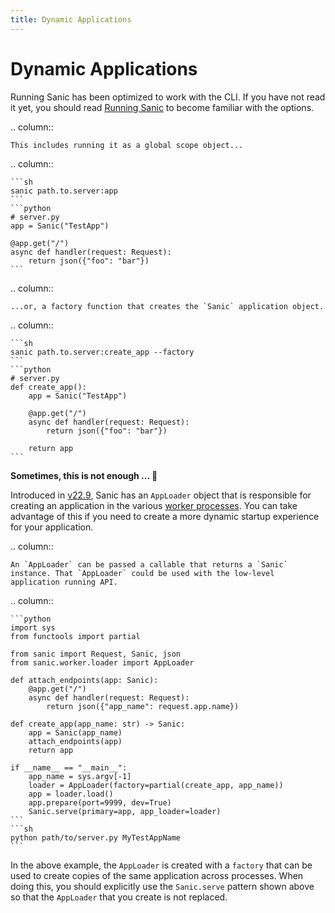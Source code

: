```yaml
---
title: Dynamic Applications
---
```


# Dynamic Applications

Running Sanic has been optimized to work with the CLI. If you have not read it yet, you should read [Running Sanic](./running.md#sanic-server) to become familiar with the options.

.. column::

```
This includes running it as a global scope object...
```

.. column::

````
```sh
sanic path.to.server:app
```
```python
# server.py
app = Sanic("TestApp")

@app.get("/")
async def handler(request: Request):
    return json({"foo": "bar"})
```
````

.. column::

```
...or, a factory function that creates the `Sanic` application object.
```

.. column::

````
```sh
sanic path.to.server:create_app --factory
```
```python
# server.py
def create_app():
    app = Sanic("TestApp")

    @app.get("/")
    async def handler(request: Request):
        return json({"foo": "bar"})

    return app
```
````

**Sometimes, this is not enough ... 🤔**

Introduced in [v22.9](../release-notes/v22.9.md), Sanic has an `AppLoader` object that is responsible for creating an application in the various [worker processes](./manager.md#how-sanic-server-starts-processes). You can take advantage of this if you need to create a more dynamic startup experience for your application.

.. column::

```
An `AppLoader` can be passed a callable that returns a `Sanic` instance. That `AppLoader` could be used with the low-level application running API.
```

.. column::

````
```python
import sys
from functools import partial

from sanic import Request, Sanic, json
from sanic.worker.loader import AppLoader

def attach_endpoints(app: Sanic):
    @app.get("/")
    async def handler(request: Request):
        return json({"app_name": request.app.name})

def create_app(app_name: str) -> Sanic:
    app = Sanic(app_name)
    attach_endpoints(app)
    return app

if __name__ == "__main__":
    app_name = sys.argv[-1]
    loader = AppLoader(factory=partial(create_app, app_name))
    app = loader.load()
    app.prepare(port=9999, dev=True)
    Sanic.serve(primary=app, app_loader=loader)
```
```sh
python path/to/server.py MyTestAppName
```
````

In the above example, the `AppLoader` is created with a `factory` that can be used to create copies of the same application across processes. When doing this, you should explicitly use the `Sanic.serve` pattern shown above so that the `AppLoader` that you create is not replaced.
